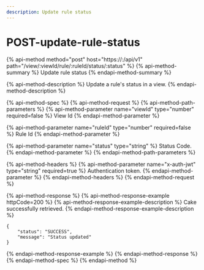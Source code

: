 ```yaml
---
description: Update rule status
---
```


# POST-update-rule-status

{% api-method method="post" host="https://<host>:<port>/api/v1" path="/view/:viewId/rule/:ruleId/status/:status" %}
{% api-method-summary %}
Update rule status
{% endapi-method-summary %}

{% api-method-description %}
Update a rule's status in a view.
{% endapi-method-description %}

{% api-method-spec %}
{% api-method-request %}
{% api-method-path-parameters %}
{% api-method-parameter name="viewId" type="number" required=false %}
View Id
{% endapi-method-parameter %}

{% api-method-parameter name="ruleId" type="number" required=false %}
Rule Id
{% endapi-method-parameter %}

{% api-method-parameter name="status" type="string" %}
Status Code.
{% endapi-method-parameter %}
{% endapi-method-path-parameters %}

{% api-method-headers %}
{% api-method-parameter name="x-auth-jwt" type="string" required=true %}
Authentication token.
{% endapi-method-parameter %}
{% endapi-method-headers %}
{% endapi-method-request %}

{% api-method-response %}
{% api-method-response-example httpCode=200 %}
{% api-method-response-example-description %}
Cake successfully retrieved.
{% endapi-method-response-example-description %}

```
{
    "status": "SUCCESS",
    "message": "Status updated"
}
```
{% endapi-method-response-example %}
{% endapi-method-response %}
{% endapi-method-spec %}
{% endapi-method %}



